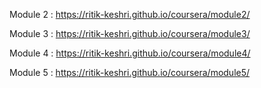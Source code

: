 Module 2 : https://ritik-keshri.github.io/coursera/module2/


Module 3 : https://ritik-keshri.github.io/coursera/module3/


Module 4 : https://ritik-keshri.github.io/coursera/module4/


Module 5 : https://ritik-keshri.github.io/coursera/module5/